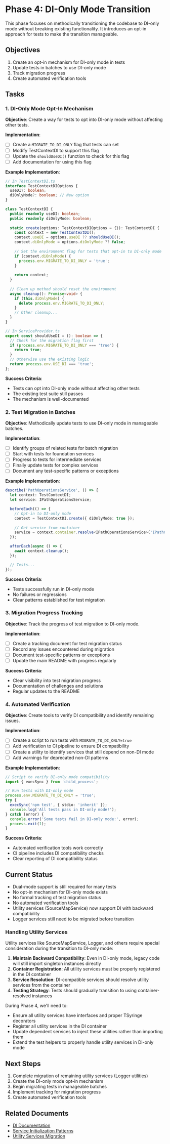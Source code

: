 # Phase 4: DI-Only Mode Transition

This phase focuses on methodically transitioning the codebase to DI-only mode without breaking existing functionality. It introduces an opt-in approach for tests to make the transition manageable.

## Objectives

1. Create an opt-in mechanism for DI-only mode in tests
2. Update tests in batches to use DI-only mode
3. Track migration progress
4. Create automated verification tools

## Tasks

### 1. DI-Only Mode Opt-In Mechanism

**Objective**: Create a way for tests to opt into DI-only mode without affecting other tests.

**Implementation**:
- [ ] Create a `MIGRATE_TO_DI_ONLY` flag that tests can set
- [ ] Modify TestContextDI to support this flag
- [ ] Update the `shouldUseDI()` function to check for this flag
- [ ] Add documentation for using this flag

**Example Implementation**:
```typescript
// In TestContextDI.ts
interface TestContextDIOptions {
  useDI?: boolean;
  diOnlyMode?: boolean; // New option
}

class TestContextDI {
  public readonly useDI: boolean;
  public readonly diOnlyMode: boolean;
  
  static create(options: TestContextDIOptions = {}): TestContextDI {
    const context = new TestContextDI();
    context.useDI = options.useDI ?? shouldUseDI();
    context.diOnlyMode = options.diOnlyMode ?? false;
    
    // Set the environment flag for tests that opt-in to DI-only mode
    if (context.diOnlyMode) {
      process.env.MIGRATE_TO_DI_ONLY = 'true';
    }
    
    return context;
  }
  
  // Clean up method should reset the environment
  async cleanup(): Promise<void> {
    if (this.diOnlyMode) {
      delete process.env.MIGRATE_TO_DI_ONLY;
    }
    // Other cleanup...
  }
}

// In ServiceProvider.ts
export const shouldUseDI = (): boolean => {
  // Check for the migration flag first
  if (process.env.MIGRATE_TO_DI_ONLY === 'true') {
    return true;
  }
  // Otherwise use the existing logic
  return process.env.USE_DI === 'true';
};
```

**Success Criteria**:
- Tests can opt into DI-only mode without affecting other tests
- The existing test suite still passes
- The mechanism is well-documented

### 2. Test Migration in Batches

**Objective**: Methodically update tests to use DI-only mode in manageable batches.

**Implementation**:
- [ ] Identify groups of related tests for batch migration
- [ ] Start with tests for foundation services
- [ ] Progress to tests for intermediate services
- [ ] Finally update tests for complex services
- [ ] Document any test-specific patterns or exceptions

**Example Implementation**:
```typescript
describe('PathOperationsService', () => {
  let context: TestContextDI;
  let service: IPathOperationsService;

  beforeEach(() => {
    // Opt-in to DI-only mode
    context = TestContextDI.create({ diOnlyMode: true });
    
    // Get service from container
    service = context.container.resolve<IPathOperationsService>('IPathOperationsService');
  });

  afterEach(async () => {
    await context.cleanup();
  });

  // Tests...
});
```

**Success Criteria**:
- Tests successfully run in DI-only mode
- No failures or regressions
- Clear patterns established for test migration

### 3. Migration Progress Tracking

**Objective**: Track the progress of test migration to DI-only mode.

**Implementation**:
- [ ] Create a tracking document for test migration status
- [ ] Record any issues encountered during migration
- [ ] Document test-specific patterns or exceptions
- [ ] Update the main README with progress regularly

**Success Criteria**:
- Clear visibility into test migration progress
- Documentation of challenges and solutions
- Regular updates to the README

### 4. Automated Verification

**Objective**: Create tools to verify DI compatibility and identify remaining issues.

**Implementation**:
- [ ] Create a script to run tests with `MIGRATE_TO_DI_ONLY=true`
- [ ] Add verification to CI pipeline to ensure DI compatibility
- [ ] Create a utility to identify services that still depend on non-DI mode
- [ ] Add warnings for deprecated non-DI patterns

**Example Implementation**:
```typescript
// Script to verify DI-only mode compatibility
import { execSync } from 'child_process';

// Run tests with DI-only mode
process.env.MIGRATE_TO_DI_ONLY = 'true';
try {
  execSync('npm test', { stdio: 'inherit' });
  console.log('All tests pass in DI-only mode!');
} catch (error) {
  console.error('Some tests fail in DI-only mode:', error);
  process.exit(1);
}
```

**Success Criteria**:
- Automated verification tools work correctly
- CI pipeline includes DI compatibility checks
- Clear reporting of DI compatibility status

## Current Status

- Dual-mode support is still required for many tests
- No opt-in mechanism for DI-only mode exists
- No formal tracking of test migration status
- No automated verification tools
- Utility services (SourceMapService) now support DI with backward compatibility
- Logger services still need to be migrated before transition

### Handling Utility Services

Utility services like SourceMapService, Logger, and others require special consideration during the transition to DI-only mode:

1. **Maintain Backward Compatibility**: Even in DI-only mode, legacy code will still import singleton instances directly
2. **Container Registration**: All utility services must be properly registered in the DI container
3. **Service Resolution**: DI-compatible services should resolve utility services from the container
4. **Testing Strategy**: Tests should gradually transition to using container-resolved instances

During Phase 4, we'll need to:
- Ensure all utility services have interfaces and proper TSyringe decorators
- Register all utility services in the DI container
- Update dependent services to inject these utilities rather than importing them
- Extend the test helpers to properly handle utility services in DI-only mode

## Next Steps

1. Complete migration of remaining utility services (Logger utilities)
2. Create the DI-only mode opt-in mechanism
3. Begin migrating tests in manageable batches
4. Implement tracking for migration progress
5. Create automated verification tools

## Related Documents

- [DI Documentation](../reference/di-documentation.md)
- [Service Initialization Patterns](../reference/service-initialization-patterns.md)
- [Utility Services Migration](../reference/utility-services-migration.md) 